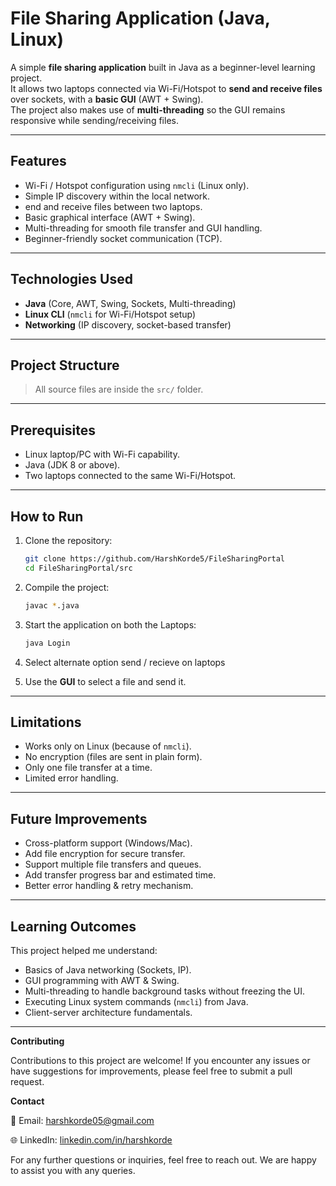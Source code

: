 # File Sharing Application (Java, Linux)

A simple **file sharing application** built in Java as a beginner-level learning project.  
It allows two laptops connected via Wi-Fi/Hotspot to **send and receive files** over sockets, with a **basic GUI** (AWT + Swing).  
The project also makes use of **multi-threading** so the GUI remains responsive while sending/receiving files.  

---

## Features
-  Wi-Fi / Hotspot configuration using `nmcli` (Linux only).  
- Simple IP discovery within the local network.  
- end and receive files between two laptops.  
- Basic graphical interface (AWT + Swing).  
- Multi-threading for smooth file transfer and GUI handling.  
- Beginner-friendly socket communication (TCP).  

---

## Technologies Used
- **Java** (Core, AWT, Swing, Sockets, Multi-threading)  
- **Linux CLI** (`nmcli` for Wi-Fi/Hotspot setup)  
- **Networking** (IP discovery, socket-based transfer)  

---

## Project Structure

> All source files are inside the `src/` folder.  

---

## Prerequisites
- Linux laptop/PC with Wi-Fi capability.  
- Java (JDK 8 or above).  
- Two laptops connected to the same Wi-Fi/Hotspot.  

---

## How to Run
1. Clone the repository:
   ```bash
   git clone https://github.com/HarshKorde5/FileSharingPortal
   cd FileSharingPortal/src
   ```

2. Compile the project:
   ```bash
   javac *.java
   ```

3. Start the application on both the Laptops:
   ```bash
   java Login
   ```

4. Select alternate option send / recieve on laptops 

5. Use the **GUI** to select a file and send it.  

---

## Limitations
- Works only on Linux (because of `nmcli`).  
- No encryption (files are sent in plain form).  
- Only one file transfer at a time.  
- Limited error handling.  

---

## Future Improvements
- Cross-platform support (Windows/Mac).  
- Add file encryption for secure transfer.  
- Support multiple file transfers and queues.  
- Add transfer progress bar and estimated time.  
- Better error handling & retry mechanism.  

---

## Learning Outcomes
This project helped me understand:  
- Basics of Java networking (Sockets, IP).  
- GUI programming with AWT & Swing.  
- Multi-threading to handle background tasks without freezing the UI.  
- Executing Linux system commands (`nmcli`) from Java.  
- Client-server architecture fundamentals.  

---


**Contributing**

Contributions to this project are welcome! If you encounter any issues or have suggestions for improvements, please feel free to submit a pull request.



**Contact**

📧 Email: harshkorde05@gmail.com 

🌐 LinkedIn: [linkedin.com/in/harshkorde](https://www.linkedin.com/in/harshkorde)

For any further questions or inquiries, feel free to reach out. We are happy to assist you with any queries.
